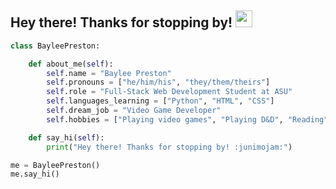 ## Hey there! Thanks for stopping by! <img src="https://cdn3.emoji.gg/emojis/1130-junimojam.gif" height="27px">
``` python
class BayleePreston:

    def about_me(self):
        self.name = "Baylee Preston"
        self.pronouns = ["he/him/his", "they/them/theirs"]
        self.role = "Full-Stack Web Development Student at ASU"
        self.languages_learning = ["Python", "HTML", "CSS"]
        self.dream_job = "Video Game Developer"
        self.hobbies = ["Playing video games", "Playing D&D", "Reading", "Crocheting"]

    def say_hi(self):
        print("Hey there! Thanks for stopping by! :junimojam:")

me = BayleePreston()
me.say_hi()
```
